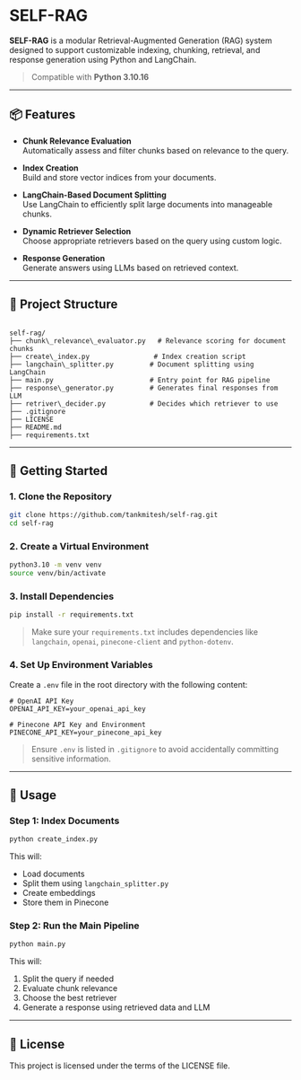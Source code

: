 # SELF-RAG

**SELF-RAG** is a modular Retrieval-Augmented Generation (RAG) system designed to support customizable indexing, chunking, retrieval, and response generation using Python and LangChain.

> Compatible with **Python 3.10.16**

---

## 📦 Features

- **Chunk Relevance Evaluation**  
  Automatically assess and filter chunks based on relevance to the query.

- **Index Creation**  
  Build and store vector indices from your documents.

- **LangChain-Based Document Splitting**  
  Use LangChain to efficiently split large documents into manageable chunks.

- **Dynamic Retriever Selection**  
  Choose appropriate retrievers based on the query using custom logic.

- **Response Generation**  
  Generate answers using LLMs based on retrieved context.

---

## 📁 Project Structure

```

self-rag/
├── chunk\_relevance\_evaluator.py   # Relevance scoring for document chunks
├── create\_index.py                # Index creation script
├── langchain\_splitter.py         # Document splitting using LangChain
├── main.py                        # Entry point for RAG pipeline
├── response\_generator.py         # Generates final responses from LLM
├── retriver\_decider.py           # Decides which retriever to use
├── .gitignore
├── LICENSE
├── README.md
├── requirements.txt

````

---

## 🚀 Getting Started

### 1. Clone the Repository

```bash
git clone https://github.com/tankmitesh/self-rag.git
cd self-rag
````

### 2. Create a Virtual Environment

```bash
python3.10 -m venv venv
source venv/bin/activate
```

### 3. Install Dependencies

```bash
pip install -r requirements.txt
```

> Make sure your `requirements.txt` includes dependencies like `langchain`, `openai`, `pinecone-client` and `python-dotenv`.

### 4. Set Up Environment Variables

Create a `.env` file in the root directory with the following content:

```env
# OpenAI API Key
OPENAI_API_KEY=your_openai_api_key

# Pinecone API Key and Environment
PINECONE_API_KEY=your_pinecone_api_key
```

> Ensure `.env` is listed in `.gitignore` to avoid accidentally committing sensitive information.

---

## 🧠 Usage

### Step 1: Index Documents

```bash
python create_index.py
```

This will:

* Load documents
* Split them using `langchain_splitter.py`
* Create embeddings
* Store them in Pinecone

### Step 2: Run the Main Pipeline

```bash
python main.py
```

This will:

1. Split the query if needed
2. Evaluate chunk relevance
3. Choose the best retriever
4. Generate a response using retrieved data and LLM

---

## 📜 License

This project is licensed under the terms of the LICENSE file.


